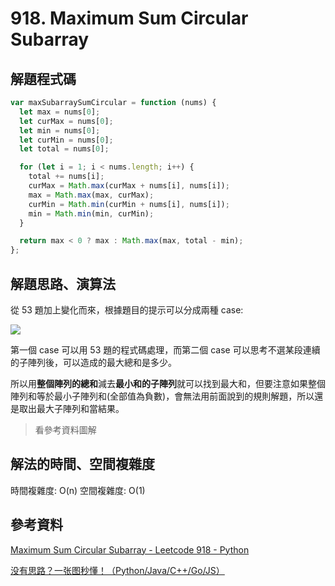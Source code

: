 # 918. Maximum Sum Circular Subarray

## 解題程式碼

```javascript
var maxSubarraySumCircular = function (nums) {
  let max = nums[0];
  let curMax = nums[0];
  let min = nums[0];
  let curMin = nums[0];
  let total = nums[0];

  for (let i = 1; i < nums.length; i++) {
    total += nums[i];
    curMax = Math.max(curMax + nums[i], nums[i]);
    max = Math.max(max, curMax);
    curMin = Math.min(curMin + nums[i], nums[i]);
    min = Math.min(min, curMin);
  }

  return max < 0 ? max : Math.max(max, total - min);
};
```

## 解題思路、演算法

從 53 題加上變化而來，根據題目的提示可以分成兩種 case:

![](https://assets.leetcode.com/uploads/2019/10/20/circular_subarray_hint_1.png)

第一個 case 可以用 53 題的程式碼處理，而第二個 case 可以思考不選某段連續的子陣列後，可以造成的最大總和是多少。

所以用**整個陣列的總和**減去**最小和的子陣列**就可以找到最大和，但要注意如果整個陣列和等於最小子陣列和(全部值為負數)，會無法用前面說到的規則解題，所以還是取出最大子陣列和當結果。

> 看參考資料圖解

## 解法的時間、空間複雜度

時間複雜度: O(n)
空間複雜度: O(1)

## 參考資料

[Maximum Sum Circular Subarray - Leetcode 918 - Python](https://youtu.be/fxT9KjakYPM)

[没有思路？一张图秒懂！（Python/Java/C++/Go/JS）](https://leetcode.cn/problems/maximum-sum-circular-subarray/solutions/2351107/mei-you-si-lu-yi-zhang-tu-miao-dong-pyth-ilqh)
